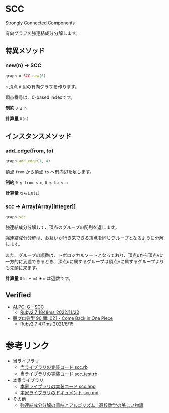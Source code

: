 # SCC

Strongly Connected Components

有向グラフを強連結成分分解します。

## 特異メソッド

### new(n) -> SCC

```ruby
graph = SCC.new(6)
```

`n` 頂点 `0` 辺の有向グラフを作ります。

頂点番号は、0-based indexです。

**制約** `0 ≦ n`

**計算量** `O(n)`

## インスタンスメソッド

### add_edge(from, to)

```ruby
graph.add_edge(1, 4)
```

頂点 `from` から頂点 `to` へ有向辺を足します。

**制約** `0 ≦ from < n`, `0 ≦ to < n`

**計算量** `ならしO(1)`

### scc -> Array[Array[Integer]]

```ruby
graph.scc
```

強連結成分分解して、頂点のグループの配列を返します。

強連結成分分解は、お互いが行き来できる頂点を同じグループとなるように分解します。

また、グループの順番は、トポロジカルソートとなっており、頂点uから頂点vに一方的に到達できるとき、頂点uに属するグループは頂点vに属するグループよりも先頭に来ます。

**計算量** `O(n + m)` ※ `m` は辺数です。

## Verified

- [ALPC: G - SCC](https://atcoder.jp/contests/practice2/tasks/practice2_g)  
  - [Ruby2.7 1848ms 2022/11/22](https://atcoder.jp/contests/practice2/submissions/36708506)
- [競プロ典型 90 問: 021 - Come Back in One Piece](https://atcoder.jp/contests/typical90/tasks/typical90_u)
  - [Ruby2.7 471ms 2021/6/15](https://atcoder.jp/contests/typical90/submissions/23487102)

# 参考リンク

- 当ライブラリ
  - [当ライブラリの実装コード scc.rb](https://github.com/universato/ac-library-rb/blob/master/lib/scc.rb)
  - [当ライブラリの実装コード scc_test.rb](https://github.com/universato/ac-library-rb/blob/master/test/scc_test.rb)
- 本家ライブラリ
  - [本家ライブラリの実装コード scc.hpp](https://github.com/atcoder/ac-library/blob/master/atcoder/scc.hpp)
  - [本家ライブラリのドキュメント scc.md](https://github.com/atcoder/ac-library/blob/master/document_ja/scc.md)
- その他
  - [強連結成分分解の意味とアルゴリズム | 高校数学の美しい物語](https://mathtrain.jp/kyorenketsu)

